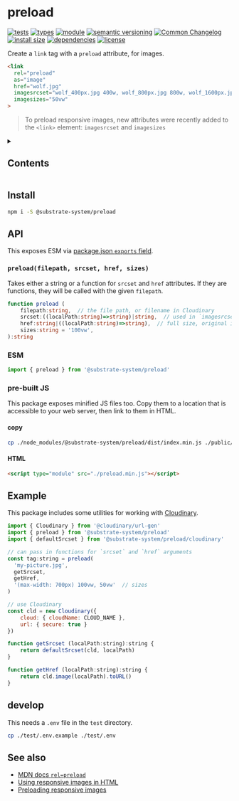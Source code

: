# preload
[![tests](https://img.shields.io/github/actions/workflow/status/substrate-system/preload/nodejs.yml?style=flat-square)](https://github.com/substrate-system/preload/actions/workflows/nodejs.yml)
[![types](https://img.shields.io/npm/types/@substrate-system/preload?style=flat-square)](README.md)
[![module](https://img.shields.io/badge/module-ESM-blue?style=flat-square)](README.md)
[![semantic versioning](https://img.shields.io/badge/semver-2.0.0-blue?logo=semver&style=flat-square)](https://semver.org/)
[![Common Changelog](https://nichoth.github.io/badge/common-changelog.svg)](./CHANGELOG.md)
[![install size](https://flat.badgen.net/packagephobia/install/@substrate-system/preload)](https://packagephobia.com/result?p=@substrate-system/preload)
[![dependencies](https://img.shields.io/badge/dependencies-zero-brightgreen.svg?style=flat-square)](package.json)
[![license](https://img.shields.io/badge/license-Polyform_Small_Business-249fbc?style=flat-square)](LICENSE)


Create a `link` tag with a `preload` attribute, for images.

```html
<link
  rel="preload"
  as="image"
  href="wolf.jpg"
  imagesrcset="wolf_400px.jpg 400w, wolf_800px.jpg 800w, wolf_1600px.jpg 1600w"
  imagesizes="50vw"
>
```

> To preload responsive images, new attributes were recently added to the
> `<link>` element: `imagesrcset` and `imagesizes`

<details><summary><h2>Contents</h2></summary>

<!-- toc -->

- [Install](#install)
- [API](#api)
  * [`preload(filepath, srcset, href, sizes)`](#preloadfilepath-srcset-href-sizes)
  * [ESM](#esm)
  * [pre-built JS](#pre-built-js)
- [Example](#example)
- [develop](#develop)
- [See also](#see-also)

<!-- tocstop -->

</details>

## Install

```sh
npm i -S @substrate-system/preload
```

## API
This exposes ESM via [package.json `exports` field](https://nodejs.org/api/packages.html#exports).

### `preload(filepath, srcset, href, sizes)`

Takes either a string or a function for `srcset` and `href` attributes.
If they are functions, they will be called with the given `filepath`.

```ts
function preload (
    filepath:string,  // the file path, or filename in Cloudinary
    srcset:((localPath:string)=>string)|string,  // used in `imagesrcset`
    href:string|((localPath:string)=>string),  // full size, original image
    sizes:string = '100vw',
):string
```

### ESM
```js
import { preload } from '@substrate-system/preload'
```

### pre-built JS
This package exposes minified JS files too. Copy them to a location that is
accessible to your web server, then link to them in HTML.

#### copy
```sh
cp ./node_modules/@substrate-system/preload/dist/index.min.js ./public/preload.min.js
```

#### HTML
```html
<script type="module" src="./preload.min.js"></script>
```

## Example

This package includes some utilities for working
with [Cloudinary](https://cloudinary.com/).

```js
import { Cloudinary } from '@cloudinary/url-gen'
import { preload } from '@substrate-system/preload'
import { defaultSrcset } from '@substrate-system/preload/cloudinary'

// can pass in functions for `srcset` and `href` arguments
const tag:string = preload(
  'my-picture.jpg',
  getSrcset,
  getHref,
  '(max-width: 700px) 100vw, 50vw'  // sizes
)

// use Cloudinary
const cld = new Cloudinary({
    cloud: { cloudName: CLOUD_NAME },
    url: { secure: true }
})

function getSrcset (localPath:string):string {
    return defaultSrcset(cld, localPath)
}

function getHref (localPath:string):string {
    return cld.image(localPath).toURL()
}
```

## develop

This needs a `.env` file in the `test` directory.

```sh
cp ./test/.env.example ./test/.env
```

## See also

* [MDN docs `rel=preload`](https://developer.mozilla.org/en-US/docs/Web/HTML/Reference/Attributes/rel/preload)
* [Using responsive images in HTML](https://developer.mozilla.org/en-US/docs/Web/HTML/Guides/Responsive_images)
* [Preloading responsive images](https://medium.com/@akashjha9041/preloading-responsive-images-3aecf114968e)
